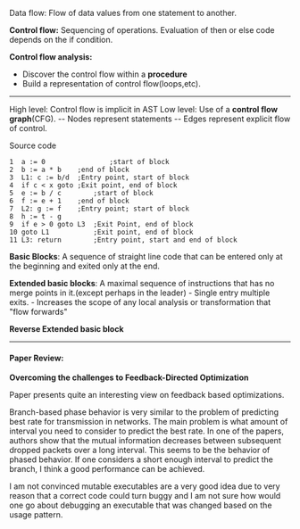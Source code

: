 Data flow:
Flow of data values from one statement to another.

**Control flow:**
Sequencing of operations. Evaluation of then or else code depends on the if condition.

**Control flow analysis:**
- Discover the control flow within a __procedure__
- Build a representation of control flow(loops,etc).

***
High level: Control flow is implicit in AST
Low level: Use of a **control flow graph**(CFG).
		-- Nodes represent statements
		-- Edges represent explicit flow of control.

Source code
```
1  a := 0				 ;start of block
2  b := a * b    ;end of block
3  L1: c := b/d  ;Entry point, start of block
4  if c < x goto ;Exit point, end of block
5  e := b / c		 ;start of block
6  f := e + 1 	 ;end of block
7  L2: g := f    ;Entry point; start of block
8  h := t - g    
9  if e > 0 goto L3  ;Exit Point, end of block
10 goto L1           ;Exit point, end of block
11 L3: return        ;Entry point, start and end of block
```
**Basic Blocks**: A sequence of straight line code that can be entered only at the beginning and exited only at the end.

**Extended basic blocks**: A maximal sequence of instructions that has no merge points in it.(except perhaps in the leader)
		- Single entry multiple exits.
		- Increases the scope of any local analysis or transformation that "flow forwards"

**Reverse Extended basic block**
	
---
#### Paper Review:

**Overcoming the challenges to Feedback-Directed Optimization**

Paper presents quite an interesting view on feedback based optimizations.

Branch-based phase behavior is very similar to the problem of predicting best rate for transmission in networks. The main problem is what amount of interval you need to consider to predict the best rate. In one of the papers, authors show that the mutual information decreases between subsequent dropped packets over a long interval. This seems to be the behavior of phased behavior. If one considers a short enough interval to predict the branch, I think a good performance can be achieved. 

I am not convinced mutable executables are a very good idea due to very reason that a correct code could turn buggy and I am not sure how would one go about debugging an executable that was changed based on the usage pattern.

